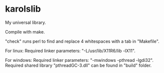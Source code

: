 # karolslib
My universal library.

Compile with make.

"check" runs perl to find and replace 4 whitespaces with a tab in "Makefile".

For linux: Required linker parameters: "-L/usr/lib/X11R6/lib -lX11".

For windows: Required linker parameters: "-mwindows -pthread -lgdi32".
Required shared library "pthreadGC-3.dll" can be found in "build" folder.
